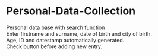 # Personal-Data-Collection
Personal data base with search function<br>
Enter firstname and surname, date of birth and city of birth.<br>
Age, ID and datestamp automatically generated.<br>
Check button before adding new entry.
  
